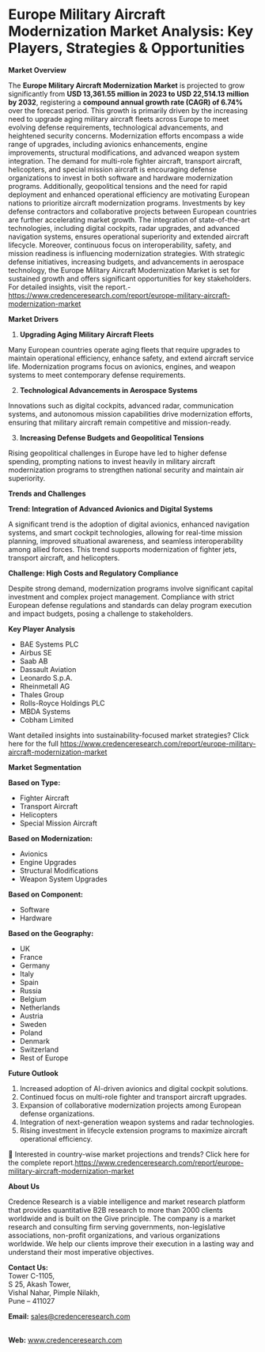 # Europe Military Aircraft Modernization Market Analysis: Key Players, Strategies & Opportunities


<p><strong>Market Overview</strong></p>
<p>The <strong>Europe Military Aircraft Modernization Market</strong> is projected to grow significantly from <strong>USD 13,361.55 million in 2023 to USD 22,514.13 million by 2032</strong>, registering a <strong>compound annual growth rate (CAGR) of 6.74%</strong> over the forecast period. This growth is primarily driven by the increasing need to upgrade aging military aircraft fleets across Europe to meet evolving defense requirements, technological advancements, and heightened security concerns. Modernization efforts encompass a wide range of upgrades, including avionics enhancements, engine improvements, structural modifications, and advanced weapon system integration. The demand for multi-role fighter aircraft, transport aircraft, helicopters, and special mission aircraft is encouraging defense organizations to invest in both software and hardware modernization programs. Additionally, geopolitical tensions and the need for rapid deployment and enhanced operational efficiency are motivating European nations to prioritize aircraft modernization programs. Investments by key defense contractors and collaborative projects between European countries are further accelerating market growth. The integration of state-of-the-art technologies, including digital cockpits, radar upgrades, and advanced navigation systems, ensures operational superiority and extended aircraft lifecycle. Moreover, continuous focus on interoperability, safety, and mission readiness is influencing modernization strategies. With strategic defense initiatives, increasing budgets, and advancements in aerospace technology, the Europe Military Aircraft Modernization Market is set for sustained growth and offers significant opportunities for key stakeholders. For detailed insights, visit the report.-<a href="https://www.credenceresearch.com/report/europe-military-aircraft-modernization-market">https://www.credenceresearch.com/report/europe-military-aircraft-modernization-market</a></p>
<p><strong>Market Drivers</strong></p>
<ol>
<li><strong> Upgrading Aging Military Aircraft Fleets</strong></li>
</ol>
<p>Many European countries operate aging fleets that require upgrades to maintain operational efficiency, enhance safety, and extend aircraft service life. Modernization programs focus on avionics, engines, and weapon systems to meet contemporary defense requirements.</p>
<ol start="2">
<li><strong> Technological Advancements in Aerospace Systems</strong></li>
</ol>
<p>Innovations such as digital cockpits, advanced radar, communication systems, and autonomous mission capabilities drive modernization efforts, ensuring that military aircraft remain competitive and mission-ready.</p>
<ol start="3">
<li><strong> Increasing Defense Budgets and Geopolitical Tensions</strong></li>
</ol>
<p>Rising geopolitical challenges in Europe have led to higher defense spending, prompting nations to invest heavily in military aircraft modernization programs to strengthen national security and maintain air superiority.</p>
<p><strong>Trends and Challenges</strong></p>
<p><strong>Trend: Integration of Advanced Avionics and Digital Systems</strong></p>
<p>A significant trend is the adoption of digital avionics, enhanced navigation systems, and smart cockpit technologies, allowing for real-time mission planning, improved situational awareness, and seamless interoperability among allied forces. This trend supports modernization of fighter jets, transport aircraft, and helicopters.</p>
<p><strong>Challenge: High Costs and Regulatory Compliance</strong></p>
<p>Despite strong demand, modernization programs involve significant capital investment and complex project management. Compliance with strict European defense regulations and standards can delay program execution and impact budgets, posing a challenge to stakeholders.</p>
<p><strong>Key Player Analysis</strong></p>
<ul>
<li>BAE Systems PLC</li>
<li>Airbus SE</li>
<li>Saab AB</li>
<li>Dassault Aviation</li>
<li>Leonardo S.p.A.</li>
<li>Rheinmetall AG</li>
<li>Thales Group</li>
<li>Rolls-Royce Holdings PLC</li>
<li>MBDA Systems</li>
<li>Cobham Limited</li>
</ul>
<p>Want detailed insights into sustainability-focused market strategies? Click here for the full <a href="https://www.credenceresearch.com/report/europe-military-aircraft-modernization-market">https://www.credenceresearch.com/report/europe-military-aircraft-modernization-market</a></p>
<p><strong>Market Segmentation</strong></p>
<p><strong>Based on Type:</strong></p>
<ul>
<li>Fighter Aircraft</li>
<li>Transport Aircraft</li>
<li>Helicopters</li>
<li>Special Mission Aircraft</li>
</ul>
<p><strong>Based on Modernization:</strong></p>
<ul>
<li>Avionics</li>
<li>Engine Upgrades</li>
<li>Structural Modifications</li>
<li>Weapon System Upgrades</li>
</ul>
<p><strong>Based on Component:</strong></p>
<ul>
<li>Software</li>
<li>Hardware</li>
</ul>
<p><strong>Based on the Geography:</strong></p>
<ul>
<li>UK</li>
<li>France</li>
<li>Germany</li>
<li>Italy</li>
<li>Spain</li>
<li>Russia</li>
<li>Belgium</li>
<li>Netherlands</li>
<li>Austria</li>
<li>Sweden</li>
<li>Poland</li>
<li>Denmark</li>
<li>Switzerland</li>
<li>Rest of Europe</li>
</ul>
<p><strong>Future Outlook</strong></p>
<ol>
<li>Increased adoption of AI-driven avionics and digital cockpit solutions.</li>
<li>Continued focus on multi-role fighter and transport aircraft upgrades.</li>
<li>Expansion of collaborative modernization projects among European defense organizations.</li>
<li>Integration of next-generation weapon systems and radar technologies.</li>
<li>Rising investment in lifecycle extension programs to maximize aircraft operational efficiency.</li>
</ol>
<p>📌 Interested in country-wise market projections and trends? Click here for the complete report.<a href="https://www.credenceresearch.com/report/europe-military-aircraft-modernization-market">https://www.credenceresearch.com/report/europe-military-aircraft-modernization-market</a></p>
<p><strong>About Us</strong></p>
<p>Credence Research is a viable intelligence and market research platform that provides quantitative B2B research to more than 2000 clients worldwide and is built on the Give principle. The company is a market research and consulting firm serving governments, non-legislative associations, non-profit organizations, and various organizations worldwide. We help our clients improve their execution in a lasting way and understand their most imperative objectives.</p>
<p><strong>Contact Us:</strong><br /> Tower C-1105,<br /> S 25, Akash Tower,<br /> Vishal Nahar, Pimple Nilakh,<br /> Pune &ndash; 411027</p>
<p><strong>Email:</strong> <a href="mailto:sales@credenceresearch.com">sales@credenceresearch.com</a></p>
<p><br /> <strong>Web:</strong> <a href="http://www.credenceresearch.com">www.credenceresearch.com</a></p>
